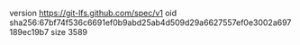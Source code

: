 version https://git-lfs.github.com/spec/v1
oid sha256:67bf74f536c6691ef0b9abd25ab4d509d29a6627557ef0e3002a697189ec19b7
size 3589
